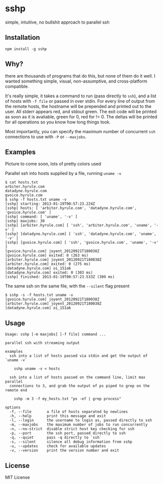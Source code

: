 sshp
====

simple, intuitive, no bullshit approach to parallel ssh

Installation
------------

    npm install -g sshp

Why?
---

there are thousands of programs that do this, but none of them do it well. I wanted
something simple, visual, non-assumptive, and cross-platform compatible.

It's really simple, it takes a command to run (pass directly to `ssh`), and a list
of hosts with `-f file` or passed in over stdin.  For every line of output from the
remote hosts, the hostname will be prepended and printed out to the user.  All stderr
appears red, and stdout green.  The exit code will be printed as soon as it is avaliable,
green for 0, red for != 0.  The deltas will be printed for all operations so you know
how long things took.

Most importantly, you can specify the maximum number of concurrent `ssh` connections to use
with `-P` or `--maxjobs`.

Examples
--------

Picture to come soon, lots of pretty colors used

Parallel ssh into hosts supplied by a file, running `uname -v`

    $ cat hosts.txt
    arbiter.hyrule.com
    datadyne.hyrule.com
    gvoice.hyrule.com
    $ sshp -f hosts.txt uname -v
    [sshp] starting: 2013-01-19T00:57:23.224Z
    [sshp] hosts: [ 'arbiter.hyrule.com', 'datadyne.hyrule.com', 'gvoice.hyrule.com' ]
    [sshp] command: [ 'uname', '-v' ]
    [sshp] maxjobs: 30
    [sshp] [arbiter.hyrule.com] [ 'ssh', 'arbiter.hyrule.com', 'uname', '-v' ]
    [sshp] [datadyne.hyrule.com] [ 'ssh', 'datadyne.hyrule.com', 'uname', '-v' ]
    [sshp] [gvoice.hyrule.com] [ 'ssh', 'gvoice.hyrule.com', 'uname', '-v' ]
    [gvoice.hyrule.com] joyent_20120921T180038Z
    [gvoice.hyrule.com] exited: 0 (263 ms)
    [arbiter.hyrule.com] joyent_20120921T180038Z
    [arbiter.hyrule.com] exited: 0 (275 ms)
    [datadyne.hyrule.com] oi_151a6
    [datadyne.hyrule.com] exited: 0 (303 ms)
    [sshp] finished: 2013-01-19T00:57:23.533Z (309 ms)

The same ssh on the same file, with the `--silent` flag present

    $ sshp -s -f hosts.txt uname -v
    [gvoice.hyrule.com] joyent_20120921T180038Z
    [arbiter.hyrule.com] joyent_20120921T180038Z
    [datadyne.hyrule.com] oi_151a6


Usage
-----

    Usage: sshp [-m maxjobs] [-f file] command ...

    parallel ssh with streaming output

    examples
      ssh into a list of hosts passed via stdin and get the output of `uname -v`

        sshp uname -v < hosts

      ssh into a list of hosts passed on the command line, limit max parallel
      connections to 3, and grab the output of ps piped to grep on the remote end

        sshp -m 3 -f my_hosts.txt "ps -ef | grep process"

    options
      -f, --file       a file of hosts separated by newlines
      -h, --help       print this message and exit
      -l, --login      the username to login as, passed directly to ssh
      -m, --maxjobs    the maximum number of jobs to run concurrently
      -n, --no-strict  disable strict host key checking for ssh
      -p, --port       the ssh port, passed directly to ssh
      -q, --quiet      pass -q directly to `ssh`
      -s, --silent     silence all debug information from sshp
      -u, --updates    check for available updates
      -v, --version    print the version number and exit

License
-------

MIT License
